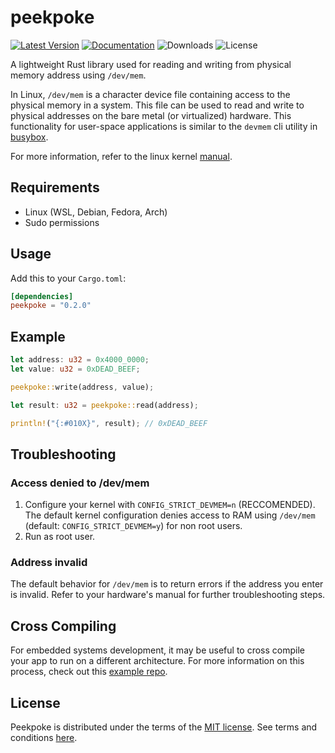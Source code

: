 # peekpoke

[![Latest Version]][crates.io] [![Documentation]][docs.rs] ![Downloads] ![License]

A lightweight Rust library used for reading and writing from physical memory address using `/dev/mem`.

In Linux, `/dev/mem` is a character device file containing access to the physical memory in a system. This file can be used to read and write to physical addresses on the bare metal (or virtualized) hardware. This functionality for user-space applications is similar to the `devmem` cli utility in [busybox](https://www.busybox.net/downloads/BusyBox.html#devmem).

For more information, refer to the linux kernel [manual](https://man7.org/linux/man-pages/man4/mem.4.html).

## Requirements

- Linux (WSL, Debian, Fedora, Arch)
- Sudo permissions


## Usage

Add this to your `Cargo.toml`:

```toml
[dependencies]
peekpoke = "0.2.0"
```

## Example

```rust
let address: u32 = 0x4000_0000;
let value: u32 = 0xDEAD_BEEF;

peekpoke::write(address, value);

let result: u32 = peekpoke::read(address);

println!("{:#010X}", result); // 0xDEAD_BEEF 
```

## Troubleshooting

### Access denied to /dev/mem

1. Configure your kernel with `CONFIG_STRICT_DEVMEM=n` (RECCOMENDED). The default kernel configuration denies access to RAM using `/dev/mem` (default: `CONFIG_STRICT_DEVMEM=y`) for non root users. 
1. Run as root user.

### Address invalid

The default behavior for `/dev/mem` is to return errors if the address you enter is invalid. Refer to your hardware's manual for further troubleshooting steps.

## Cross Compiling

For embedded systems development, it may be useful to cross compile your app to run on a different architecture. For more information on this process, check out this [example repo]().

## License

Peekpoke is distributed under the terms of the [MIT license](https://opensource.org/licenses/MIT). See terms and conditions [here](./LICENSE-MIT).

[crates.io]: https://crates.io/crates/peekpoke
[latest version]: https://img.shields.io/crates/v/peekpoke.svg
[documentation]: https://docs.rs/libc/badge.svg
[docs.rs]: https://docs.rs/peekpoke
[downloads]: https://img.shields.io/crates/d/peekpoke
[license]: https://img.shields.io/crates/l/peekpoke.svg
